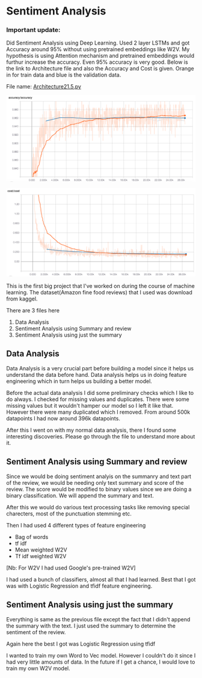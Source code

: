 # Sentiment Analysis

### Important update: 
Did Sentiment Analysis using Deep Learning. Used 2 layer LSTMs and got Accuracy around 95% without using pretrained embeddings like W2V. My hypothesis is using Attention mechanism and pretrained embeddings would furthur increase the accuracy. Even 95% accuracy is very good. Below is the link to Architecture file and also the Accuracy and Cost is given. Orange in for train data and blue is the validation data.

File name: [Architecture21.5.py](./Architecture21.5.py)

![Alt text](./Accuracy.png?raw=true "Accuracy")

![Alt text](./Cost.png?raw=true "Cost")


This is the first big project that I've worked on during the course of machine learning. The dataset(Amazon fine food reviews) that I used was download from kaggel.

There are 3 files here 
1. Data Analysis
2. Sentiment Analysis using Summary and review
3. Sentiment Analysis using just the summary 


## Data Analysis
Data Analysis is a very crucial part before building a model since it helps us understand the data before hand. Data analysis helps us in doing feature engineering which in turn helps us building a better model.

Before the actual data analysis I did some preliminary checks which I like to do always. I checked for missing values and duplicates. There were some missing values but it wouldn't hamper our model so I left it like that. However there were many duplicated which I removed. From around 500k datapoints I had now around 396k datapoints.

After this I went on with my normal data analysis, there I found some interesting discoveries. Please go through the file to understand more about it.

## Sentiment Analysis using Summary and review
Since we would be doing sentiment analyis on the summanry and text part of the review, we would be needing only text summary and score of the review. 
The score would be modified to binary values since we are doing a binary classification. 
We will append the summary and text.

After this we would do various text processing tasks like removing special charecters, most of the punctuation stemming etc.

Then I had used 4 different types of feature engineering
* Bag of words 
* tf idf
* Mean weighted W2V
* Tf idf weighted W2V

[Nb: For W2V I had used Google's pre-trained W2V]

I had used a bunch of classifiers, almost all that I had learned. Best that I got was with Logistic Regression and tfidf feature engineering.

## Sentiment Analysis using just the summary 
Everything is same as the previous file except the fact that I didn't append the summary with the text. I just used the summary to determine the sentiment of the review.

Again here the best I got was Logistic Regression using tfidf 


I wanted to train my own Word to Vec model. However I couldn't do it since I had very little amounts of data. In the future if I get a chance, I would love to train my own W2V model.
